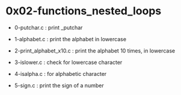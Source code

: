 # 0x02-functions_nested_loops

* 0-putchar.c : print  _putchar

* 1-alphabet.c : print the alphabet in lowercase

* 2-print_alphabet_x10.c : print the alphabet 10 times, in lowercase

* 3-islower.c : check for lowercase character

* 4-isalpha.c : for alphabetic character

* 5-sign.c : print the sign of a number

